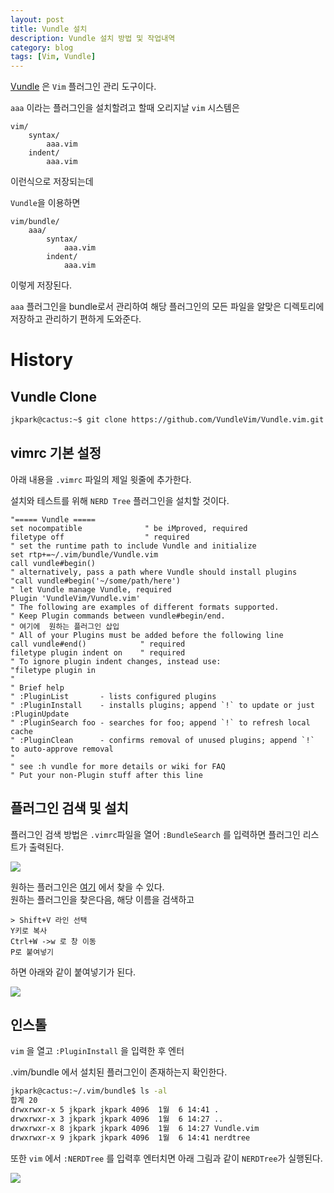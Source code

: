 ```yaml
---
layout: post
title: Vundle 설치
description: Vundle 설치 방법 및 작업내역
category: blog
tags: [Vim, Vundle]
---
```


[Vundle](https://github.com/VundleVim/Vundle.vim) 은 `Vim` 플러그인 관리 도구이다.

`aaa` 이라는 플러그인을 설치할려고 할때
오리지날 `vim` 시스템은
```
vim/
    syntax/
        aaa.vim
    indent/
        aaa.vim
```
이런식으로 저장되는데

`Vundle`을 이용하면
```
vim/bundle/
    aaa/
        syntax/
            aaa.vim
        indent/
            aaa.vim
```
이렇게 저장된다.

`aaa` 플러그인을 bundle로서 관리하여 해당 플러그인의 모든 파일을 알맞은 디렉토리에 저장하고 관리하기 편하게 도와준다.


# History

## Vundle Clone
```bash
jkpark@cactus:~$ git clone https://github.com/VundleVim/Vundle.vim.git ~/.vim/bundle/Vundle.vim
```
## vimrc 기본 설정

아래 내용을 `.vimrc` 파일의 제일 윗줄에 추가한다.

설치와 테스트를 위해 `NERD Tree` 플러그인을 설치할 것이다.  
```
"===== Vundle =====  
set nocompatible              " be iMproved, required  
filetype off                  " required  
" set the runtime path to include Vundle and initialize  
set rtp+=~/.vim/bundle/Vundle.vim  
call vundle#begin()  
" alternatively, pass a path where Vundle should install plugins  
"call vundle#begin('~/some/path/here')  
" let Vundle manage Vundle, required  
Plugin 'VundleVim/Vundle.vim'  
" The following are examples of different formats supported.  
" Keep Plugin commands between vundle#begin/end.  
" 여기에  원하는 플러그인 삽입 
" All of your Plugins must be added before the following line  
call vundle#end()            " required  
filetype plugin indent on    " required  
" To ignore plugin indent changes, instead use:  
"filetype plugin in  
"  
" Brief help  
" :PluginList       - lists configured plugins  
" :PluginInstall    - installs plugins; append `!` to update or just :PluginUpdate  
" :PluginSearch foo - searches for foo; append `!` to refresh local cache  
" :PluginClean      - confirms removal of unused plugins; append `!` to auto-approve removal  
"  
" see :h vundle for more details or wiki for FAQ  
" Put your non-Plugin stuff after this line
```
  
## 플러그인 검색 및 설치

플러그인 검색 방법은 `.vimrc`파일을 열어 `:BundleSearch` 를 입력하면 플러그인 리스트가 출력된다.  

![][1]

  
원하는 플러그인은 [여기](http://vim-scripts.org/vim/scripts.html) 에서 찾을 수 있다.  
원하는 플러그인을 찾은다음, 해당 이름을 검색하고  
```
> Shift+V 라인 선택  
Y키로 복사  
Ctrl+W ->w 로 창 이동  
P로 붙여넣기
```
하면 아래와 같이 붙여넣기가 된다.  

![][2]

## 인스톨
`vim` 을 열고 `:PluginInstall` 을 입력한 후 엔터

.vim/bundle 에서 설치된 플러그인이 존재하는지 확인한다.  
```bash
jkpark@cactus:~/.vim/bundle$ ls -al  
합계 20  
drwxrwxr-x 5 jkpark jkpark 4096  1월  6 14:41 .  
drwxrwxr-x 3 jkpark jkpark 4096  1월  6 14:27 ..  
drwxrwxr-x 8 jkpark jkpark 4096  1월  6 14:27 Vundle.vim  
drwxrwxr-x 9 jkpark jkpark 4096  1월  6 14:41 nerdtree  
```
또한 `vim` 에서 `:NERDTree` 를 입력후 엔터치면 아래 그림과 같이 `NERDTree`가 실행된다.

![][3]

[1]: https://1.bp.blogspot.com/-v6P66qxoMDY/WG8y20KSoSI/AAAAAAAAAqw/YvMrawW83886k_nMX01Hbm1hdPrbe5lxACLcB/s700/%25EC%25BA%25A1%25EC%25B2%2598.PNG
[2]: https://2.bp.blogspot.com/-ZAIj_SHJzkY/WG8z0c-YSDI/AAAAAAAAAq4/JDhdP7wVAqIsvXjVxYumU_5duO46_TKEgCLcB/s700/%25EC%25BA%25A1%25EC%25B2%2598.PNG
[3]: https://3.bp.blogspot.com/--MOg70KpEao/WG8vW3oitXI/AAAAAAAAAqE/Sef4ofWkbAUBhZdzjo5WdX_nj0iMRJyVwCLcB/s700/%25EC%25BA%25A1%25EC%25B2%2598.PNG
